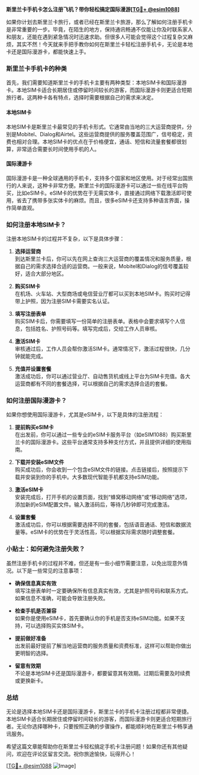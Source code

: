 **斯里兰卡手机卡怎么注册飞机？带你轻松搞定国际漫游[[TG💪+ @esim1088](https://t.me/s/esim1088)]**

如果你计划去斯里兰卡旅行，或者已经在斯里兰卡旅游，那么了解如何注册手机卡是非常重要的一步。毕竟，在陌生的地方，保持通讯畅通不仅能让你及时联系家人和朋友，还能在遇到紧急情况时迅速求助。但很多人可能会觉得这个过程复杂又麻烦，其实不然！今天就来手把手教你如何在斯里兰卡轻松注册手机卡，无论是本地卡还是国际漫游卡，都能快速上手。

### 斯里兰卡手机卡的种类

首先，我们需要知道斯里兰卡的手机卡主要有两种类型：本地SIM卡和国际漫游卡。本地SIM卡适合长期居住或停留时间较长的游客，而国际漫游卡则更适合短期旅行者。这两种卡各有特点，选择时需要根据自己的需求来决定。

#### 本地SIM卡

本地SIM卡是斯里兰卡最常见的手机卡形式。它通常由当地的三大运营商提供，分别是Mobitel、Dialog和Airtel。这些运营商提供的服务覆盖范围广，信号稳定，资费也相对合理。本地SIM卡的优点在于价格便宜，通话、短信和流量套餐都很划算，非常适合需要长时间使用手机的人。

#### 国际漫游卡

国际漫游卡是一种全球通用的手机卡，支持多个国家和地区使用。对于经常出国旅行的人来说，这种卡非常方便。斯里兰卡的国际漫游卡可以通过一些在线平台购买，比如eSIM卡。eSIM卡的优势在于无需实体卡，直接通过网络下载激活即可使用，省去了携带多张实体卡的麻烦。而且，很多eSIM卡还支持多种语言界面，操作简单直观。

### 如何注册本地SIM卡？

注册本地SIM卡的过程并不复杂，以下是具体步骤：

1. **选择运营商**  
   到达斯里兰卡后，你可以先在网上查询三大运营商的覆盖情况和服务质量，根据自己的需求选择合适的运营商。一般来说，Mobitel和Dialog的信号覆盖较好，适合大部分地区。

2. **购买SIM卡**  
   在机场、火车站、大型商场或电信营业厅都可以买到本地SIM卡。购买时记得带上护照，因为注册SIM卡需要实名认证。

3. **填写注册表单**  
   购买SIM卡后，你需要填写一份简单的注册表单。表格中会要求填写个人信息，包括姓名、护照号码等。填写完成后，交给工作人员审核。

4. **激活SIM卡**  
   审核通过后，工作人员会帮你激活SIM卡。通常情况下，激活过程很快，几分钟就能完成。

5. **充值并设置套餐**  
   激活成功后，你可以通过营业厅、自动售货机或线上平台为SIM卡充值。各大运营商都有不同的套餐选择，可以根据自己的需求选择合适的套餐。

### 如何注册国际漫游卡？

如果你想使用国际漫游卡，尤其是eSIM卡，以下是具体的注册流程：

1. **提前购买eSIM卡**  
   在出发前，你可以通过一些专业的eSIM卡服务平台（如eSIM1088）购买斯里兰卡的国际漫游卡。这些平台通常支持多种支付方式，并且提供详细的使用指南。

2. **下载并安装eSIM文件**  
   购买成功后，你会收到一个包含eSIM文件的链接。点击链接后，按照提示下载并安装到你的手机中。大多数现代智能手机都支持eSIM功能。

3. **激活eSIM卡**  
   安装完成后，打开手机的设置页面，找到“蜂窝移动网络”或“移动网络”选项，添加新的eSIM配置文件。输入激活码后，等待几秒钟即可完成激活。

4. **设置套餐**  
   激活成功后，你可以根据需要选择不同的套餐，包括语音通话、短信和数据流量等。eSIM卡的优势在于灵活性高，可以根据实际需求随时调整套餐。

### 小贴士：如何避免注册失败？

虽然注册手机卡的过程并不难，但还是有一些小细节需要注意，以免出现意外情况。以下是一些常见的注意事项：

- **确保信息真实有效**  
  填写注册表单时一定要确保所有信息真实有效，尤其是护照号码和联系方式。如果信息不准确，可能会导致注册失败。

- **检查手机是否兼容**  
  如果你是使用eSIM卡，首先要确认你的手机是否支持eSIM功能。如果不支持，可以选择购买实体SIM卡。

- **提前做好准备**  
  出发前最好提前了解当地运营商的服务质量和资费标准，这样可以帮助你做出更明智的选择。

- **留意有效期**  
  不论是本地SIM卡还是国际漫游卡，都要留意其有效期。过期后需要及时续费或更换新卡。

### 总结

无论是选择本地SIM卡还是国际漫游卡，斯里兰卡的手机卡注册过程都非常便捷。本地SIM卡适合长期居住或停留时间较长的游客，而国际漫游卡则更适合短期旅行者。无论你选择哪种卡，只要按照正确的步骤操作，都能顺利地在斯里兰卡畅享通讯服务。

希望这篇文章能帮助你在斯里兰卡轻松搞定手机卡注册问题！如果你还有其他疑问，欢迎在评论区留言交流。祝你旅途愉快，玩得开心！

[[TG💪+ @esim1088](https://t.me/s/esim1088) ![Image](https://i.postimg.cc/4NQfJmqS/Snipaste-2025-05-13-00-14-12.png)]